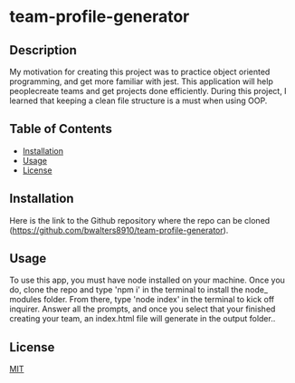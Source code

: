 # team-profile-generator

## Description

My motivation for creating this project was to practice object oriented programming, and get more familiar with jest. This application will help peoplecreate teams and get projects done efficiently. During this project, I learned that keeping a clean file structure is a must when using OOP.

## Table of Contents

- [Installation](#installation)
- [Usage](#usage)
- [License](#license)


## Installation

Here is the link to the Github repository where the repo can be cloned (https://github.com/bwalters8910/team-profile-generator).

## Usage

To use this app, you must have node installed on your machine. Once you do, clone the repo and type 'npm i' in the terminal to install the node_ modules folder. From there, type 'node index' in the terminal to kick off inquirer. Answer all the prompts, and once you select that your finished creating your team, an index.html file will generate in the output folder..

## License

[MIT](https://choosealicense.com/licenses/mit/)


